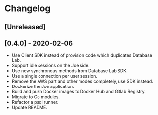 # Changelog

## [Unreleased]

## [0.4.0] - 2020-02-06

- Use Client SDK instead of provision code which duplicates Database Lab.
- Support idle sessions on the Joe side.
- Use new synchronous methods from Database Lab SDK.
- Use a single connection per user session.
- Remove the AWS part and other modes completely, use SDK instead.
- Dockerize the Joe application.
- Build and push Docker images to Docker Hub and Gitlab Registry.
- Migrate to Go modules.
- Refactor a psql runner.
- Update README.

